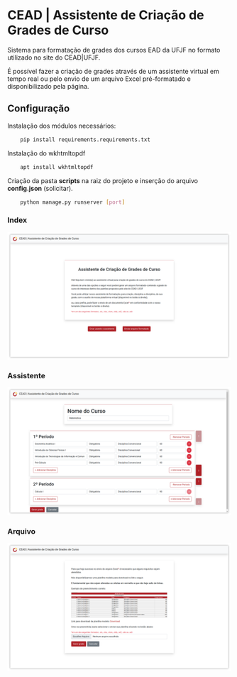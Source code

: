 # CEAD | Assistente de Criação de Grades de Curso

Sistema para formatação de grades dos cursos EAD da UFJF no formato
utilizado no site do CEAD|UFJF.

É possível fazer a criação de grades através de um assistente
virtual em tempo real ou pelo envio de um arquivo Excel
pré-formatado e disponibilizado pela página.

## Configuração

Instalação dos módulos necessários:
```bash
    pip install requirements.requirements.txt
```

Instalação do wkhtmltopdf
```bash
    apt install wkhtmltopdf
```

Criação da pasta **scripts** na raiz do projeto e inserção do arquivo **config.json** (solicitar).

```bash
    python manage.py runserver [port]
```

### Index
![App Screenshot](gradeApp/static/screenshots/screenshot1.png)

### Assistente
![App Screenshot](gradeApp/static/screenshots/screenshot2.png)

### Arquivo
![App Screenshot](gradeApp/static/screenshots/screenshot3.png)